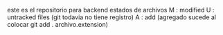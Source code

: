 este es el repositorio para backend
estados de archivos
M : modified
U : untracked files (git todavia no tiene registro)
A : add (agregado sucede al colocar git add . archivo.extension)